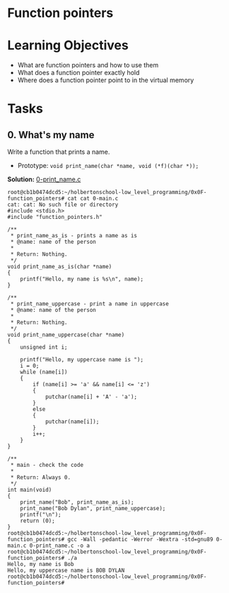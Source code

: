 # Function pointers

# Learning Objectives

* What are function pointers and how to use them
* What does a function pointer exactly hold
* Where does a function pointer point to in the virtual memory

# Tasks

## 0. What's my name 

Write a function that prints a name.

* Prototype: `void print_name(char *name, void (*f)(char *));`

**Solution:** [0-print_name.c](https://github.com/Ouyei/holbertonschool-low_level_programming/blob/main/0x0F-function_pointers/0-print_name.c)

```
root@cb1b0474dcd5:~/holbertonschool-low_level_programming/0x0F-function_pointers# cat cat 0-main.c                                cat: cat: No such file or directory
#include <stdio.h>
#include "function_pointers.h"

/**
 * print_name_as_is - prints a name as is
 * @name: name of the person
 *
 * Return: Nothing.
 */
void print_name_as_is(char *name)
{
    printf("Hello, my name is %s\n", name);
}

/**
 * print_name_uppercase - print a name in uppercase
 * @name: name of the person
 *
 * Return: Nothing.
 */
void print_name_uppercase(char *name)
{
    unsigned int i;

    printf("Hello, my uppercase name is ");
    i = 0;
    while (name[i])
    {
        if (name[i] >= 'a' && name[i] <= 'z')
        {
            putchar(name[i] + 'A' - 'a');
        }
        else
        {
            putchar(name[i]);
        }
        i++;
    }
}

/**
 * main - check the code
 *
 * Return: Always 0.
 */
int main(void)
{
    print_name("Bob", print_name_as_is);
    print_name("Bob Dylan", print_name_uppercase);
    printf("\n");
    return (0);
}
root@cb1b0474dcd5:~/holbertonschool-low_level_programming/0x0F-function_pointers# gcc -Wall -pedantic -Werror -Wextra -std=gnu89 0-main.c 0-print_name.c -o a
root@cb1b0474dcd5:~/holbertonschool-low_level_programming/0x0F-function_pointers# ./a
Hello, my name is Bob
Hello, my uppercase name is BOB DYLAN
root@cb1b0474dcd5:~/holbertonschool-low_level_programming/0x0F-function_pointers#
```


